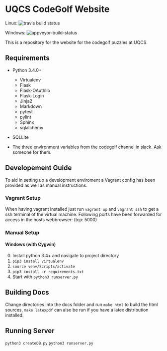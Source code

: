 UQCS CodeGolf Website
=====================

Linux: ![travis build status](https://travis-ci.org/UQComputingSociety/codegolf.svg?branch=master)

Windows: ![appveyor-build-status](https://ci.appveyor.com/api/projects/status/github/UQComputingSociety/codegolf?branch=master&svg=true)

This is a repository for the website for the codegolf puzzles at UQCS.

## Requirements

* Python 3.4.0+
    * Virtualenv
    * Flask
    * Flask-OAuthlib
    * Flask-Login
    * Jinja2
    * Markdown
    * pytest
    * pylint
    * Sphinx
    * sqlalchemy

* SQLLite

* The three environment variables from the codegolf channel in slack. Ask someone for them.

## Developement Guide

To aid in setting up a development enviroment a Vagrant config has been provided as well as manual instructions.

### Vagrant Setup

When having vagrant installed just run `vagrant up` and `vagrant ssh` to get a ssh terminal of the virtual machine.
Following ports have been forwarded for access in the hosts webbrowser: (tcp: 5000)

### Manual Setup

#### Windows (with Cygwin)

0. Install python 3.4+ and navigate to project directory
1. `pip3 install virtualenv`
2. `source venv/Scripts/activate`
3. `pip3 install -r requirements.txt`
4. Start with `python3 runserver.py`

## Building Docs

Change directories into the docs folder and run `make html` to build the html sources, `make latexpdf` can also be run if
you have a latex distribution installed.

## Running Server

`python3 createDB.py`
`python3 runserver.py`
